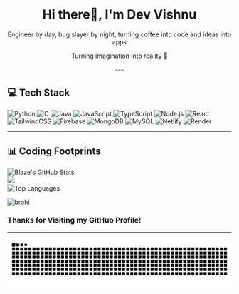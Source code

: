 

<h1 align="center"> Hi there👋, I'm Dev Vishnu </br> 
</h1>
<p align="center">Engineer by day, bug slayer by night, turning coffee into code and ideas into apps </p>
<p align="center">Turning imagination into reality 🚀</p>
<p align="center">
---



## 💻 Tech Stack
![Python](https://img.shields.io/badge/python-3670A0?style=for-the-badge&logo=python&logoColor=ffdd54) 
![C](https://img.shields.io/badge/c-%2300599C.svg?style=for-the-badge&logo=c&logoColor=white) 
![Java](https://img.shields.io/badge/java-%23ED8B00.svg?style=for-the-badge&logo=openjdk&logoColor=white) 
![JavaScript](https://img.shields.io/badge/javascript-%23323330.svg?style=for-the-badge&logo=javascript&logoColor=%23F7DF1E) 
![TypeScript](https://img.shields.io/badge/typescript-%23007ACC.svg?style=for-the-badge&logo=typescript&logoColor=white) 
![Node.js](https://img.shields.io/badge/node.js-339933?style=for-the-badge&logo=nodedotjs&logoColor=white) 
![React](https://img.shields.io/badge/react-%2320232a.svg?style=for-the-badge&logo=react&logoColor=%2361DAFB) 
![TailwindCSS](https://img.shields.io/badge/tailwindcss-%2338B2AC.svg?style=for-the-badge&logo=tailwind-css&logoColor=white) 
![Firebase](https://img.shields.io/badge/firebase-%23039BE5.svg?style=for-the-badge&logo=firebase) 
![MongoDB](https://img.shields.io/badge/mongodb-%234ea94b.svg?style=for-the-badge&logo=mongodb&logoColor=white) 
![MySQL](https://img.shields.io/badge/mysql-4479A1.svg?style=for-the-badge&logo=mysql&logoColor=white) 
![Netlify](https://img.shields.io/badge/netlify-%23000000.svg?style=for-the-badge&logo=netlify&logoColor=#00C7B7) 
![Render](https://img.shields.io/badge/render-%46E3B7.svg?style=for-the-badge&logo=render&logoColor=white)

---

## 📊 Coding Footprints

![Blaze's GitHub Stats](https://github-readme-stats.vercel.app/api?username=Red-Phoenix-01&theme=nightowl&hide_border=false&include_all_commits=true&count_private=true)<br/>
![](https://nirzak-streak-stats.vercel.app/?user=Red-Phoenix-01&theme=nightowl&hide_border=false)<br/>
![Top Languages](https://github-readme-stats.vercel.app/api/top-langs/?username=Red-Phoenix-01&theme=nightowl&hide_border=false&include_all_commits=true&count_private=true&layout=compact)


<img src="https://komarev.com/ghpvc/?username=brohi&label=Profile%20views&color=0e75b6&style=flat" alt="brohi" /> 



### Thanks for Visiting my GitHub Profile!

---
<p align="center">
<img src="https://raw.githubusercontent.com/Red-Phoenix-01/Red-Phoenix-01/refs/heads/output/github-contribution-grid-snake-dark.svg">
</p>

